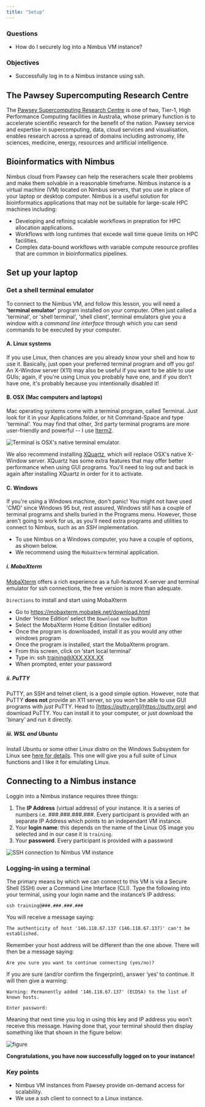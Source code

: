 ```yaml
---
title: "Setup"
---
```


<div class="questions">

### Questions

- How do I securely log into a Nimbus VM instance?
</div>  

<div class="objectives">

### Objectives

- Successfully log in to a Nimbus instance using ssh.

</div>  


## The Pawsey Supercomputing Research Centre
The [Pawsey Supercomputing Research Centre](https://pawsey.org.au/about-us/about-pawsey/) is one of two, Tier-1, High Performance Computing facilities in Australia, whose primary function is to accelerate scientific research for the benefit of the nation. Pawsey service and expertise in supercomputing, data, cloud services and visualisation, enables research across a spread of domains including astronomy, life sciences, medicine, energy, resources and artificial intelligence.

## Bioinformatics with Nimbus

Nimbus cloud from Pawsey can help the reserachers scale their problems and make them solvable in a reasonable timeframe. Nimbus instance is a virtual machine (VM) located on Nimbus servers, that you use in place of your laptop or desktop computer. Nimbus is a useful solution for bioinformatics applications that may not be suitable for large-scale HPC machines including:

- Developing and refining scalable workflows in prepration for HPC allocation applications. 
- Workflows with long runtimes that excede wall time queue limits on HPC facilities. 
- Complex data-bound workflows with variable compute resource profiles that are common in bioinformatics pipelines.

## Set up your laptop 

### Get a shell terminal emulator

To connect to the Nimbus VM, and follow this lesson, you will need a **'terminal emulator'** program installed on your computer. Often just called a 'terminal', or 'shell terminal', 'shell client', terminal emulators give you a window with a _command line interface_ through which you can send commands to be executed by your computer.

#### A. Linux systems

If you use Linux, then chances are you already know your shell and how to use it. Basically, just open your preferred terminal program and off you go! An X-Window server (X11) may also be useful if you want to be able to use GUIs; again, if you're using Linux you probably have one, and if you don't have one, it's probably because you intentionally disabled it! 

#### B. OSX (Mac computers and laptops)

Mac operating systems come with a terminal program, called Terminal. Just look for it in your Applications folder, or hit Command-Space and type 'terminal'. You may find that other, 3rd party terminal programs are more user-friendly and powerful -- I use [Iterm2](https://www.iterm2.com/).

![<b>Terminal</b> is OSX's native terminal emulator.](../fig/s_terminal_app.png) 

We also recommend installing [XQuartz](https://www.xquartz.org/), which will replace OSX's native X-Window server. XQuartz has some extra features that may offer better performance when using GUI programs. You'll need to log out and back in again after installing XQuartz in order for it to activate.

#### C. Windows

If you're using a Windows machine, don't panic! You might not have used 'CMD' since Windows 95 but, rest assured, Windows still has a couple of terminal programs and shells buried in the Programs menu.
However, those aren't going to work for us, as you'll need extra programs and utilities to connect to Nimbus, such as an _SSH_ implementation. 

- To use Nimbus on a Windows computer, you have a couple of options, as shown below. 
- We recommend using the `MobaXterm` terminal application. 

##### i. MobaXterm
[MobaXterm](https://mobaxterm.mobatek.net/download.html) offers a rich experience as a full-featured X-server and terminal emulator for ssh connections, the free version is more than adequate.

`Directions` to install and start using MobaXterm

- Go to https://mobaxterm.mobatek.net/download.html
- Under ‘Home Edition’ select the `Download now` button
- Select the MobaXterm Home Edition (Installer edition)
- Once the program is downloaded, install it as you would any other windows program
- Once the program is installed, start the MobaXterm program.  
- From this screen, click on ‘start local terminal’
- Type in: ssh training@XXX.XXX.XX
- When prompted, enter your password

##### ii. PuTTY
PuTTY, an SSH and telnet client, is a good simple option. However, note that PuTTY **does not** provide an X11 server, so you won't be able to use GUI programs with _just_ PuTTY. Head to [https://putty.org](https://putty.org) and download PuTTY. You can install it to your computer, or just download the 'binary' and run it directly. 

##### iii. WSL and Ubuntu
Install Ubuntu or some other Linux distro on the Windows Subsystem for Linux see [here for details](https://ubuntu.com/tutorials/tutorial-ubuntu-on-windows#1-overview). This one will give you a full suite of Linux functions and I like it for emulating Linux.


## Connecting to a Nimbus instance

Loggin into a Nimbus instance requires three things:
1. The **IP Address** (virtual address) of your instance. It is a series of numbers i.e. ###.###.###.###. Every participant is provided with an separate IP Address which points to an independant VM instance.
2. Your **login name**: this depends on the name of the Linux OS image you selected and in our case it is ```training```.
3. Your **password**. Every participant is provided with a password

![SSH connection to Nimbus VM instance](../fig/Pawsey_VM_instance.png)  

### Logging-in using a terminal

The primary means by which we can connect to this VM is via a Secure Shell (SSH) over a Command Line Interface (CLI). Type the following into your terminal, using your login name and the instance’s IP address:

```
ssh training@###.###.###.###
```

You will receive a message saying:
```
The authenticity of host '146.118.67.137 (146.118.67.137)' can't be established.
```
Remember your host address will be different than the one above. There will then be a message saying:
```
Are you sure you want to continue connecting (yes/no)?
```
If you are sure (and/or confirm the fingerprint), answer ‘yes’ to continue. It will then give a warning:
```
Warning: Permanently added '146.118.67.137' (ECDSA) to the list of known hosts.
```
```
Enter password:
```
Meaning that next time you log in using this key and IP address you won’t receive this message. Having done that, your terminal should then display something like that shown in the figure below:

![figure](../fig/Nimbus_login_screen.png)

**Congratulations, you have now successfully logged on to your instance!**


<div class="keypoints">

### Key points

- Nimbus VM instances from Pawsey provide on-demand access for scalability.
- We use a ssh client to connect to a Linux instance.
</div>  